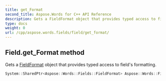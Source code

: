 ```yaml
---
title: get_Format
second_title: Aspose.Words for C++ API Reference
description: Gets a FieldFormat object that provides typed access to field's formatting. 
type: docs
weight: 0
url: /cpp/aspose.words.fields/field/get_format/
---
```

## Field.get_Format method


Gets a [FieldFormat](../fieldformat/) object that provides typed access to field's formatting.

```cpp
System::SharedPtr<Aspose::Words::Fields::FieldFormat> Aspose::Words::Fields::Field::get_Format()
```

